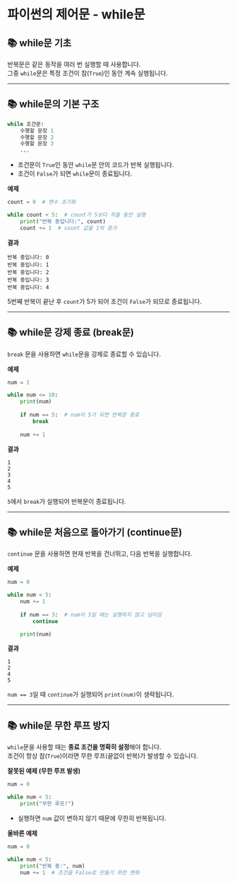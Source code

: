 # 파이썬의 제어문 - while문

## 📚 while문 기초

반복문은 같은 동작을 여러 번 실행할 때 사용합니다.  
그중 `while`문은 특정 조건이 참(`True`)인 동안 계속 실행됩니다.

---

## 📚 while문의 기본 구조

```python
while 조건문:
    수행할 문장 1
    수행할 문장 2
    수행할 문장 3
    ...
```

- 조건문이 `True`인 동안 `while`문 안의 코드가 반복 실행됩니다.
- 조건이 `False`가 되면 `while`문이 종료됩니다.

**예제**

```python
count = 0  # 변수 초기화

while count < 5:  # count가 5보다 작을 동안 실행
    print("반복 중입니다:", count)
    count += 1  # count 값을 1씩 증가
```

**결과**

```
반복 중입니다: 0  
반복 중입니다: 1  
반복 중입니다: 2  
반복 중입니다: 3  
반복 중입니다: 4  
```

5번째 반복이 끝난 후 `count`가 5가 되어 조건이 `False`가 되므로 종료됩니다.

---

## 📚 while문 강제 종료 (break문)

`break` 문을 사용하면 `while`문을 강제로 종료할 수 있습니다.

**예제**

```python
num = 1

while num <= 10:
    print(num)
    
    if num == 5:  # num이 5가 되면 반복문 종료
        break
    
    num += 1
```

**결과**

```
1  
2  
3  
4  
5
```

`5`에서 `break`가 실행되어 반복문이 종료됩니다.

---

## 📚 while문 처음으로 돌아가기 (continue문)

`continue` 문을 사용하면 현재 반복을 건너뛰고, 다음 반복을 실행합니다.

**예제**

```python
num = 0

while num < 5:
    num += 1
    
    if num == 3:  # num이 3일 때는 실행하지 않고 넘어감
        continue

    print(num)
```

**결과**

```
1  
2  
4  
5
```

`num == 3`일 때 `continue`가 실행되어 `print(num)`이 생략됩니다.

---

## 📚 while문 무한 루프 방지

`while`문을 사용할 때는 **종료 조건을 명확히 설정**해야 합니다.  
조건이 항상 참(`True`)이라면 무한 루프(끝없이 반복)가 발생할 수 있습니다.

**잘못된 예제 (무한 루프 발생)**

```python
num = 0

while num < 5:
    print("무한 루프!")
```

- 실행하면 `num` 값이 변하지 않기 때문에 무한히 반복됩니다.

**올바른 예제**

```python
num = 0

while num < 5:
    print("반복 중:", num)
    num += 1  # 조건을 False로 만들기 위한 변화
```
